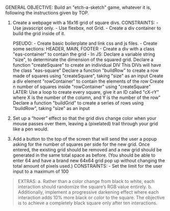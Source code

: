 GENERAL OBJECTIVE: Build an "etch-a-sketch" game, whatever it is, following the instructions given by TOP.

1. Create a webpage with a 16x16 grid of square divs.
    CONSTRAINTS:
        - Use javascript only.
        - Use flexbox, not Grid.
        - Create a div container to build the grid inside of it.
    
    PSEUDO:
        - Create basic boilerplate and link css and js files.
        - Create some sections: HEADER, MAIN, FOOTER
        - Create a div with a class "eas-container" to contain the grid
        - In JS:
            Declare a variable string "size", to determinate the dimension of the squared grid.
            Declare a function "createSquare" to create an individual DIV
                This DIVs will have the class "eas-square"
            Declare a function "buildRow" to create a row made of squares using "createSquare", taking "size" as an input
                Create a div element "rowContainer" to contain the elements of the row
                Create n number of squares inside "rowContainer" using "createSquare"
                    LATER: Use a loop to create every square, give it an ID called "cX-rY" where X is the number of the column, and Y is the number of the row"
            Declare a function "buildGrid" to create a series of rows using "buildRow", taking "size" as an input

2. Set up a “hover” effect so that the grid divs change color when your mouse passes over them, leaving a (pixelated) trail through your grid like a pen would.

3. Add a button to the top of the screen that will send the user a popup asking for the number of squares per side for the new grid.
   Once entered, the existing grid should be removed and a new grid should be generated in the same total space as before.
   (You should be able to enter 64 and have a brand new 64x64 grid pop up without changing the total amount of pixels used.)
    CONSTRAINTS:
        - Set the limit for the user input to a maximum of 100

> EXTRAS:
a. Rather than a color change from black to white, each interaction should randomize the square’s RGB value entirely.
b. Additionally, implement a progressive darkening effect where each interaction adds 10% more black or color to the square. The objective is to achieve a completely black square only after ten interactions.
